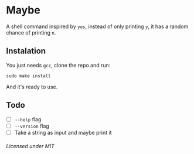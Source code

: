# Maybe
A shell command inspired by `yes`, instead of only printing `y`, it has a random chance of printing `n`.

## Instalation
You just needs `gcc`, clone the repo and run:
```shell
sudo make install
```
And it's ready to use.

## Todo
- [ ] `--help` flag
- [ ] `--version` flag
- [ ] Take a string as input and maybe print it

###### Licensed under MIT
